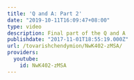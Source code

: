 ```yaml
---
title: 'Q and A: Part 2'
date: "2019-10-11T16:09:47+08:00"
type: video
description: Final part of the Q and A
publishdate: "2017-11-01T18:55:19.000Z"
url: /tovarishchendymion/NwK402-zMSA/
providers:
  youtube:
    id: NwK402-zMSA
---
```

